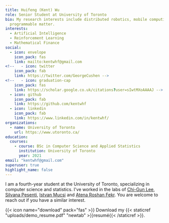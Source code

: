 ```yaml
---
title: Huifeng (Kent) Wu
role: Senior Student at University of Toronto
bio: My research interests include distributed robotics, mobile computing and
  programmable matter.
interests:
  - Artificial Intelligence
  - Reinforcement Learning
  - Mathematical Finance
social:
  - icon: envelope
    icon_pack: fas
    link: mailto:kentwhf@gmail.com
<!--   - icon: twitter
    icon_pack: fab
    link: https://twitter.com/GeorgeCushen -->
<!--   - icon: graduation-cap
    icon_pack: fas
    link: https://scholar.google.co.uk/citations?user=sIwtMXoAAAAJ -->
  - icon: github
    icon_pack: fab
    link: https://github.com/kentwhf
  - icon: linkedin
    icon_pack: fab
    link: https://www.linkedin.com/in/kentwhf/
organizations:
  - name: University of Toronto
    url: https://www.utoronto.ca/
education:
  courses:
    - course: BSc in Computer Science and Applied Statistics
      institution: University of Toronto
      year: 2021
email: "kentwhf@gmail.com"
superuser: true
highlight_name: false
---
```


I am a fourth-year student at the University of Toronto, specializing in computer science and statistics. I've worked in the labs of [Chi-Gun Lee](https://cglee.mie.utoronto.ca/), [Silvana Pesenti](https://utstat.toronto.edu/pesenti/), [Istvan Mucsi](https://nefros.net/about-us/dr-istvan-mucsi-md-phd/) and [Atena Roshan Fekr](https://bme.utoronto.ca/faculty-research/cross-appointed/atena-roshan-fekr/). You are welcome to reach out if you have a similar interest.

{{< icon name="download" pack="fas" >}} Download my {{< staticref "uploads/demo_resume.pdf" "newtab" >}}resumé{{< /staticref >}}.
